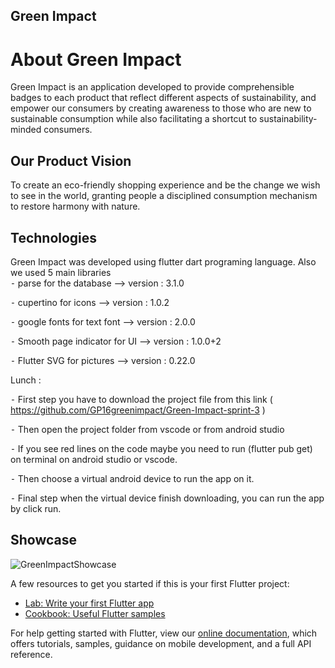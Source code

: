 ## Green Impact

# About Green Impact
Green Impact is an application developed to provide comprehensible badges to each product that reflect different aspects of sustainability, and empower our consumers by creating awareness to those who are new to sustainable consumption while also facilitating a shortcut to sustainability-minded consumers.

## Our Product Vision
To create an eco-friendly shopping experience and be the change we wish to see in the world, granting people a disciplined consumption mechanism to restore harmony with nature.

## Technologies

Green Impact was developed using flutter dart programing language.
Also we used 5 main libraries  
 ⁃ parse for the database —> version : 3.1.0
 
 ⁃ cupertino for icons —> version : 1.0.2
 
 ⁃ google fonts for text font —> version : 2.0.0
 
 ⁃ Smooth page indicator for UI —> version : 1.0.0+2
 
 ⁃ Flutter SVG for pictures —> version : 0.22.0




Lunch :

 ⁃ First step you have to download the project file from this link ( https://github.com/GP16greenimpact/Green-Impact-sprint-3 )
 
 ⁃ Then open the project folder from vscode or from android studio
 
 ⁃ If you see red lines on the code maybe you need to run (flutter pub get) on terminal on android studio or vscode.
 
 ⁃ Then choose a virtual android device to run the app on it.
 
 ⁃ Final step when the virtual device finish downloading, you can run the app by click run.

## Showcase

![GreenImpactShowcase](https://user-images.githubusercontent.com/93397934/153400945-64f39481-9b9a-4faa-956e-062eeea68631.gif)


A few resources to get you started if this is your first Flutter project:

- [Lab: Write your first Flutter app](https://flutter.dev/docs/get-started/codelab)
- [Cookbook: Useful Flutter samples](https://flutter.dev/docs/cookbook)

For help getting started with Flutter, view our
[online documentation](https://flutter.dev/docs), which offers tutorials,
samples, guidance on mobile development, and a full API reference.
